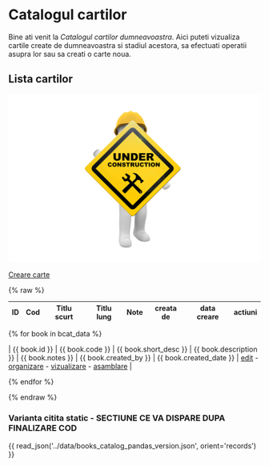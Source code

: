 <!-- #NOTE

    * page dedicated for books catalog

    * for Jinja fields processable @ server-side use `{% raw %} ... {% endraw %}` construction to remain in resulted HTML afer 1st compilation with mkdocs

 -->


# Catalogul cartilor

Bine ati venit la *Catalogul cartilor dumneavoastra*. Aici puteti vizualiza cartile create de dumneavoastra si stadiul acestora, sa efectuati operatii asupra lor sau sa creati o carte noua.




## Lista cartilor

![wip page](../pictures/under_maintenance.png) <!--#FIXME drop me when finish -->


[Creare carte](newb/) <!-- #NOTE this button naturally stay here, before books table -->


{% raw %}

| ID  | Cod | Titlu scurt | Titlu lung | Note | creata de | data creare | actiuni |
| --- | --- | ----------- | ---------- | ---- | --------- | ----------- | ------- |



<!--#TODO
- Jinja for loop to display all sent rows
- in first version ignore actions which need to be links to an api routes with book id from st column
------ end of #TODO plan-->


{% for book in bcat_data %}

| {{ book.id }} | {{ book.code }} | {{ book.short_desc }} | {{ book.description }} | {{ book.notes }} | {{ book.created_by }} | {{ book.created_date }} | [edit](edtb/) - [organizare](orgm/) - [vizualizare](prvb/) - [asamblare](dplb/) |

{% endfor %}



{% endraw %}





### Varianta citita static - SECTIUNE CE VA DISPARE DUPA FINALIZARE COD <!--#FIXME this section will de dropped - kept just to compare -->

{{ read_json('../data/books_catalog_pandas_version.json', orient='records') }} <!--#FIXME this section will de dropped - kept just to compare -->
